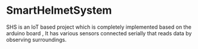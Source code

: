 # SmartHelmetSystem
SHS is an IoT based project which is completely implemented based on the arduino board , It has various sensors connected serially that reads data by observing surroundings. 
